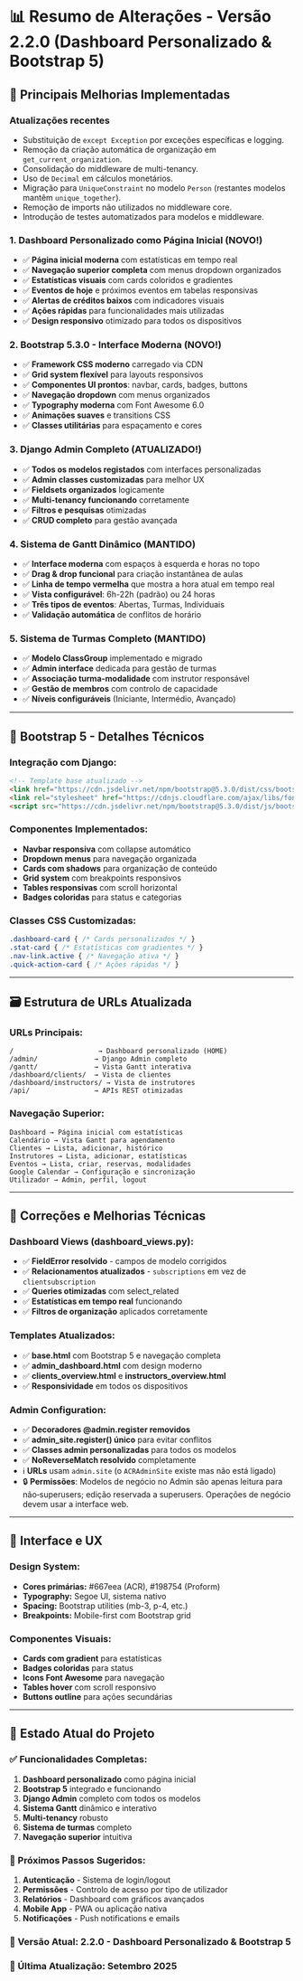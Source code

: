 # 📊 Resumo de Alterações - Versão 2.2.0 (Dashboard Personalizado & Bootstrap 5)

## 🎯 **Principais Melhorias Implementadas**

### Atualizações recentes

- Substituição de `except Exception` por exceções específicas e logging.
- Remoção da criação automática de organização em `get_current_organization`.
- Consolidação do middleware de multi-tenancy.
- Uso de `Decimal` em cálculos monetários.
- Migração para `UniqueConstraint` no modelo `Person` (restantes modelos mantêm `unique_together`).
- Remoção de imports não utilizados no middleware core.
- Introdução de testes automatizados para modelos e middleware.

### 1. **Dashboard Personalizado como Página Inicial (NOVO!)**
- ✅ **Página inicial moderna** com estatísticas em tempo real
- ✅ **Navegação superior completa** com menus dropdown organizados
- ✅ **Estatísticas visuais** com cards coloridos e gradientes
- ✅ **Eventos de hoje** e próximos eventos em tabelas responsivas
- ✅ **Alertas de créditos baixos** com indicadores visuais
- ✅ **Ações rápidas** para funcionalidades mais utilizadas
- ✅ **Design responsivo** otimizado para todos os dispositivos

### 2. **Bootstrap 5.3.0 - Interface Moderna (NOVO!)**
- ✅ **Framework CSS moderno** carregado via CDN
- ✅ **Grid system flexível** para layouts responsivos
- ✅ **Componentes UI prontos**: navbar, cards, badges, buttons
- ✅ **Navegação dropdown** com menus organizados
- ✅ **Typography moderna** com Font Awesome 6.0
- ✅ **Animações suaves** e transitions CSS
- ✅ **Classes utilitárias** para espaçamento e cores

### 3. **Django Admin Completo (ATUALIZADO!)**
- ✅ **Todos os modelos registados** com interfaces personalizadas
- ✅ **Admin classes customizadas** para melhor UX
- ✅ **Fieldsets organizados** logicamente
- ✅ **Multi-tenancy funcionando** corretamente
- ✅ **Filtros e pesquisas** otimizadas
- ✅ **CRUD completo** para gestão avançada

### 4. **Sistema de Gantt Dinâmico (MANTIDO)**
- ✅ **Interface moderna** com espaços à esquerda e horas no topo
- ✅ **Drag & drop funcional** para criação instantânea de aulas
- ✅ **Linha de tempo vermelha** que mostra a hora atual em tempo real
- ✅ **Vista configurável**: 6h-22h (padrão) ou 24 horas
- ✅ **Três tipos de eventos**: Abertas, Turmas, Individuais
- ✅ **Validação automática** de conflitos de horário

### 5. **Sistema de Turmas Completo (MANTIDO)**
- ✅ **Modelo ClassGroup** implementado e migrado
- ✅ **Admin interface** dedicada para gestão de turmas
- ✅ **Associação turma-modalidade** com instrutor responsável
- ✅ **Gestão de membros** com controlo de capacidade
- ✅ **Níveis configuráveis** (Iniciante, Intermédio, Avançado)

---

## 🎨 **Bootstrap 5 - Detalhes Técnicos**

### **Integração com Django:**
```html
<!-- Template base atualizado -->
<link href="https://cdn.jsdelivr.net/npm/bootstrap@5.3.0/dist/css/bootstrap.min.css" rel="stylesheet">
<link rel="stylesheet" href="https://cdnjs.cloudflare.com/ajax/libs/font-awesome/6.0.0/css/all.min.css">
<script src="https://cdn.jsdelivr.net/npm/bootstrap@5.3.0/dist/js/bootstrap.bundle.min.js"></script>
```

### **Componentes Implementados:**
- **Navbar responsiva** com collapse automático
- **Dropdown menus** para navegação organizada
- **Cards com shadows** para organização de conteúdo
- **Grid system** com breakpoints responsivos
- **Tables responsivas** com scroll horizontal
- **Badges coloridas** para status e categorias

### **Classes CSS Customizadas:**
```css
.dashboard-card { /* Cards personalizados */ }
.stat-card { /* Estatísticas com gradientes */ }
.nav-link.active { /* Navegação ativa */ }
.quick-action-card { /* Ações rápidas */ }
```

---

## 🗃️ **Estrutura de URLs Atualizada**

### **URLs Principais:**
```
/                     → Dashboard personalizado (HOME)
/admin/              → Django Admin completo
/gantt/              → Vista Gantt interativa
/dashboard/clients/  → Vista de clientes
/dashboard/instructors/ → Vista de instrutores
/api/                → APIs REST otimizadas
```

### **Navegação Superior:**
```
Dashboard → Página inicial com estatísticas
Calendário → Vista Gantt para agendamento  
Clientes → Lista, adicionar, histórico
Instrutores → Lista, adicionar, estatísticas
Eventos → Lista, criar, reservas, modalidades
Google Calendar → Configuração e sincronização
Utilizador → Admin, perfil, logout
```

---

## 🔧 **Correções e Melhorias Técnicas**

### **Dashboard Views (dashboard_views.py):**
- ✅ **FieldError resolvido** - campos de modelo corrigidos
- ✅ **Relacionamentos atualizados** - `subscriptions` em vez de `clientsubscription`
- ✅ **Queries otimizadas** com select_related
- ✅ **Estatísticas em tempo real** funcionando
- ✅ **Filtros de organização** aplicados corretamente

### **Templates Atualizados:**
- ✅ **base.html** com Bootstrap 5 e navegação completa
- ✅ **admin_dashboard.html** com design moderno
- ✅ **clients_overview.html** e **instructors_overview.html**
- ✅ **Responsividade** em todos os dispositivos

### **Admin Configuration:**
- ✅ **Decoradores @admin.register removidos** 
- ✅ **admin_site.register() único** para evitar conflitos
- ✅ **Classes admin personalizadas** para todos os modelos
- ✅ **NoReverseMatch resolvido** completamente
- ℹ️ **URLs** usam `admin.site` (o `ACRAdminSite` existe mas não está ligado)
- 🔒 **Permissões**: Modelos de negócio no Admin são apenas leitura para não‑superusers; edição reservada a superusers. Operações de negócio devem usar a interface web.

---

## 📱 **Interface e UX**

### **Design System:**
- **Cores primárias:** #667eea (ACR), #198754 (Proform)
- **Typography:** Segoe UI, sistema nativo
- **Spacing:** Bootstrap utilities (mb-3, p-4, etc.)
- **Breakpoints:** Mobile-first com Bootstrap grid

### **Componentes Visuais:**
- **Cards com gradient** para estatísticas
- **Badges coloridas** para status
- **Icons Font Awesome** para navegação
- **Tables hover** com scroll responsivo
- **Buttons outline** para ações secundárias

---

## 🚀 **Estado Atual do Projeto**

### **✅ Funcionalidades Completas:**
1. **Dashboard personalizado** como página inicial
2. **Bootstrap 5** integrado e funcionando
3. **Django Admin** completo com todos os modelos
4. **Sistema Gantt** dinâmico e interativo
5. **Multi-tenancy** robusto
6. **Sistema de turmas** completo
7. **Navegação superior** intuitiva

### **📝 Próximos Passos Sugeridos:**
1. **Autenticação** - Sistema de login/logout
2. **Permissões** - Controlo de acesso por tipo de utilizador
3. **Relatórios** - Dashboard com gráficos avançados
4. **Mobile App** - PWA ou aplicação nativa
5. **Notificações** - Push notifications e emails

### **🔄 Versão Atual:** 2.2.0 - Dashboard Personalizado & Bootstrap 5
### **📅 Última Atualização:** Setembro 2025
